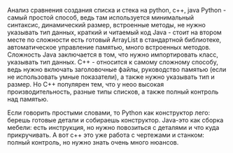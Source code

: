Анализ сравнения создания списка и стека на python, c++, java
Python - самый простой способ, ведь там используется минимальный синтаксис, динамический размер, встроенные методы, не нужно указывать тип данных, краткий и читаемый код
Java - стоит на втором месте по сложности есть готовый ArrayList в стандартной библиотеке, автоматическое управление памятью, много встроенных методов. Сложность Java заключается в том, что нужно импортировать класс, указывать тип данных. 
C++ - относится к самому сложному способу, ведь нужно включать заголовочные файлы, руководство памятью (если не использовать умные показатели), а также нужно указывать тип и размер. Но C++ популярен тем, что у неоо высокая производительность, разные типы списков, а также полный контроль над памятью. 

Если говорить простыми словами, то Python как конструктор лего: берешь готовые детали и собираешь конструктор. Java-это как сборка мебели: есть инструкция, но нужно повозиться с деталями и что куда прикручивать. А вот c++ это уже работа с чертежами и станком: полный контроль, но нужно знать очень много нюансов. 
